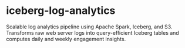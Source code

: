 # iceberg-log-analytics
Scalable log analytics pipeline using Apache Spark, Iceberg, and S3. Transforms raw web server logs into query-efficient Iceberg tables and computes daily and weekly engagement insights.
